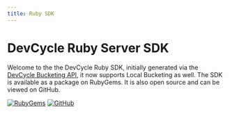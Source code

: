 ```yaml
---
title: Ruby SDK
---
```


# DevCycle Ruby Server SDK

Welcome to the the DevCycle Ruby SDK, initially generated via the [DevCycle Bucketing API](/bucketing-api/#tag/devcycle), it now supports Local Bucketing as well.
The SDK is available as a package on RubyGems. It is also open source and can be viewed on GitHub.

[![RubyGems](https://badgen.net/rubygems/v/devcycle-ruby-server-sdk/latest)](https://rubygems.org/gems/devcycle-ruby-server-sdk)
[![GitHub](https://img.shields.io/github/stars/devcyclehq/ruby-server-sdk.svg?style=social&label=Star&maxAge=2592000)](https://github.com/DevCycleHQ/ruby-server-sdk)



